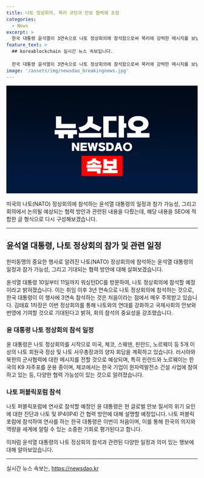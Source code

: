 ```yaml
---
title: 나토 정상회의, 북러 규탄과 안보 협력에 초점
categories:
  - News
excerpt: >
  한국 대통령 윤석열이 3연속으로 나토 정상회의에 참석함으로써 북러에 강력한 메시지를 보낼 것으로 기대된다. 그는 미국을 방문하여 정상회의 참석을 앞두고 있는데, 이는 처음이다. 이번 회의를 통해 나토와의 연대를 강화하고 글로벌 중추 국가로서의 위상을 높일 것으로 예상된다. 러시아와 북한의 군사협력에 대한 강력한 메시지를 내고, 안보 및 방산 분야의 협력 방안을 논의할 예정이다. 10일부터 11일까지 이어질 방미 일정은 주목받고 있는데, 미국, 영국, 호주의 3국 안보 협의체인 오커스(AUKUS) 필러 1·2 참여 문제도 논의될 전망이다.
feature_text: >
  ## koreablockchain 실시간 뉴스 속보입니다.

  한국 대통령 윤석열이 3연속으로 나토 정상회의에 참석함으로써 북러에 강력한 메시지를 보낼 것으로 기대된다. 그는 미국을 방문하여 정상회의 참석을 앞두고 있는데, 이는 처음이다. 이번 회의를 통해 나토와의 연대를 강화하고 글로벌 중추 국가로서의 위상을 높일 것으로 예상된다. 러시아와 북한의 군사협력에 대한 강력한 메시지를 내고, 안보 및 방산 분야의 협력 방안을 논의할 예정이다. 10일부터 11일까지 이어질 방미 일정은 주목받고 있는데, 미국, 영국, 호주의 3국 안보 협의체인 오커스(AUKUS) 필러 1·2 참여 문제도 논의될 전망이다.
image: '/assets/img/newsdao_breakingnews.jpg'
---
```


<p><img src="/assets/img/newsdao_breakingnews.jpg" alt="koreablockchain 속보" /></p>

<p>미국의 나토(NATO) 정상회의에 참석하는 윤석열 대통령의 일정과 참가 가능성, 그리고 회의에서 논의될 예상되는 협력 방안과 관련된 내용을 다뤘는데, 해당 내용을 SEO에 적합한 글 형식으로 다시 구성해보겠습니다. </p>

<hr />

<h2 data-ke-size="size26">윤석열 대통령, 나토 정상회의 참가 및 관련 일정</h2>

<p>한미동맹의 중요한 행사로 알려진 나토(NATO) 정상회의에 참석하는 윤석열 대통령의 일정과 참가 가능성, 그리고 기대되는 협력 방안에 대해 살펴보겠습니다.</p>

<p data-ke-size="size16">윤석열 대통령 10일부터 11일까지 워싱턴DC를 방문하여, 나토 정상회의에 참석할 예정이라고 밝혀졌습니다. 이는 취임 이후 3년 연속으로 나토 정상회의에 참석하는 것으로, 한국 대통령이 이 행사에 3연속 참석하는 것은 처음이라는 점에서 매우 주목받고 있습니다. 김태효 1차장은 이번 정상회의를 통해 나토와의 연대를 강화하고 국제사회의 안보와 번영에 기여할 것으로 기대된다고 밝혀, 회의 참석의 중요성을 강조했습니다.</p>

<h3><b>윤 대통령 나토 정상회의 참석 일정</b></h3>

<p data-ke-size="size16">윤 대통령은 나토 정상회의를 시작으로 미국, 체코, 스웨덴, 핀란드, 노르웨이 등 5개 이상의 나토 회원국 정상 및 나토 사무총장과의 양자 회담을 계획하고 있습니다. 러시아와 북한의 군사협력에 대한 메시지를 전할 것으로 예상되며, 특히 핀란드와 노르웨이는 한국의 K9 자주포를 운용 중이며, 체코에서는 한국 기업이 원자력발전소 건설 사업에 참여하고 있는 등, 다양한 협력 가능성이 있는 것으로 알려졌습니다.</p>

<h3><b>나토 퍼블릭포럼 참석</b></h3>

<p data-ke-size="size16">나토 퍼블릭포럼에 연사로 참석할 예정인 윤 대통령은 현 글로벌 안보 질서의 위기 요인에 대한 진단과 나토 및 IP4(IP4) 간 협력 방안에 대해 설명할 예정입니다. 나토 퍼블릭포럼에 참석하여 연사를 하는 한국 대통령은 이번이 처음이며, 이를 통해 한국의 의지와 역량을 세계에 알릴 수 있는 소중한 기회로 평가된다고 합니다.</p>

<p>이처럼 윤석열 대통령의 나토 정상회의 참석과 관련된 다양한 일정과 의미 있는 행보에 대해 알아보았습니다.</p>

<hr />
실시간 뉴스 속보는, <a href="https://newsdao.kr" rel="dofollow">https://newsdao.kr</a>


